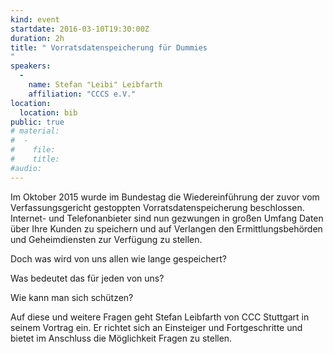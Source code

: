 ```yaml
---
kind: event
startdate: 2016-03-10T19:30:00Z
duration: 2h
title: " Vorratsdatenspeicherung für Dummies
"
speakers:
  -
    name: Stefan "Leibi" Leibfarth
    affiliation: "CCCS e.V."
location:
  location: bib
public: true
# material:
#  -
#    file: 
#    title: 
#audio: 
---
```

Im Oktober 2015 wurde im Bundestag die Wiedereinführung der zuvor
vom Verfassungsgericht gestoppten Vorratsdatenspeicherung beschlossen.
Internet- und Telefonanbieter sind nun gezwungen in großen Umfang Daten
über Ihre Kunden zu speichern und auf Verlangen den Ermittlungsbehörden
und Geheimdiensten zur Verfügung zu stellen.

Doch was wird von uns allen wie lange gespeichert?

Was bedeutet das für jeden von uns?

Wie kann man sich schützen?


Auf diese und weitere Fragen geht Stefan Leibfarth von CCC Stuttgart in
seinem Vortrag ein. Er richtet sich an Einsteiger und Fortgeschritte 
und bietet im Anschluss die Möglichkeit Fragen zu stellen.
